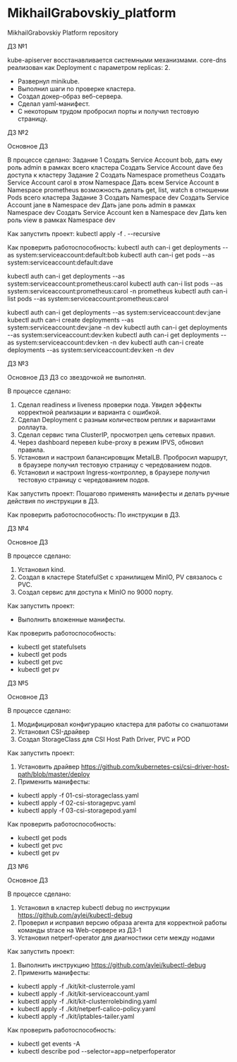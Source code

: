 # MikhailGrabovskiy_platform
MikhailGrabovskiy Platform repository

ДЗ №1

kube-apiserver восстанавливается системными механизмами.
core-dns реализован как Deployment с параметром replicas: 2.

- Развернул minikube.
- Выполнил шаги по проверке кластера.
- Создал докер-образ веб-сервера.
- Сделал yaml-манифест.
- С некоторым трудом пробросил порты и получил тестовую страницу.


ДЗ №2

Основное ДЗ

В процессе сделано:
Задание 1
Создать Service Account bob, дать ему роль admin в рамках всего кластера
Создать Service Account dave без доступа к кластеру
Задание 2
Создать Namespace prometheus
Создать Service Account carol в этом Namespace
Дать всем Service Account в Namespace prometheus возможность делать get, list, watch в отношении Pods всего кластера
Задание 3
Создать Namespace dev
Создать Service Account jane в Namespace dev
Дать jane роль admin в рамках Namespace dev
Создать Service Account ken в Namespace dev
Дать ken роль view в рамках Namespace dev

Как запустить проект:
kubectl apply -f . --recursive

Как проверить работоспособность:
kubectl auth can-i get deployments --as system:serviceaccount:default:bob
kubectl auth can-i get pods --as system:serviceaccount:default:dave

kubectl auth can-i get deployments --as system:serviceaccount:prometheus:carol
kubectl auth can-i list pods --as system:serviceaccount:prometheus:carol -n prometheus
kubectl auth can-i list pods --as system:serviceaccount:prometheus:carol

kubectl auth can-i get deployments --as system:serviceaccount:dev:jane
kubectl auth can-i create deployments --as system:serviceaccount:dev:jane -n dev
kubectl auth can-i get deployments --as system:serviceaccount:dev:ken
kubectl auth can-i get deployments --as system:serviceaccount:dev:ken -n dev
kubectl auth can-i create deployments --as system:serviceaccount:dev:ken -n dev


ДЗ №3

Основное ДЗ
ДЗ со звездочкой не выполнял.

В процессе сделано:
1. Сделал readiness и liveness проверки пода. Увидел эффекты корректной реализации и варианта с ошибкой.
2. Сделал Deployment с разным количеством реплик и вариантами роллаута.
3. Сделал сервис типа ClusterIP, просмотрел цепь сетевых правил.
4. Через dashboard перевел kube-proxy в режим IPVS, обновил правила.
5. Установил и настроил балансировщик MetalLB. Пробросил маршрут, в браузере получил тестовую страницу с чередованием подов.
6. Установил и настроил Ingress-контроллер, в браузере получил тестовую страницу с чередованием подов.

Как запустить проект:
Пошагово применять манифесты и делать ручные действия по инструкции в ДЗ.

Как проверить работоспособность:
По инструкции в ДЗ.


ДЗ №4

Основное ДЗ

В процессе сделано:
1. Установил kind.
2. Создал в кластере StatefulSet с хранилищем MinIO, PV связалось с PVC.
3. Создал сервис для доступа к MinIO по 9000 порту.


Как запустить проект:
- Выполнить вложенные манифесты.

Как проверить работоспособность:
- kubectl get statefulsets
- kubectl get pods
- kubectl get pvc
- kubectl get pv


ДЗ №5

Основное ДЗ

В процессе сделано:
1. Модифицировал конфигурацию кластера для работы со снапшотами
2. Установил CSI-драйвер
3. Создал StorageClass для CSI Host Path Driver, PVC и POD


Как запустить проект:
1. Установить драйвер https://github.com/kubernetes-csi/csi-driver-host-path/blob/master/deploy
2. Применить манифесты:
- kubectl apply -f 01-csi-storageclass.yaml
- kubectl apply -f 02-csi-storagepvc.yaml
- kubectl apply -f 03-csi-storagepod.yaml

Как проверить работоспособность:
- kubectl get pods
- kubectl get pvc
- kubectl get pv


ДЗ №6

Основное ДЗ

В процессе сделано:
1. Установил в кластер kubectl debug по инструкции https://github.com/aylei/kubectl-debug
2. Проверил и исправил версию образа агента для корректной работы команды strace на Web-сервере из ДЗ-1
3. Установил netperf-operator для диагностики сети между нодами


Как запустить проект:
1. Выполнить инструкцию https://github.com/aylei/kubectl-debug
2. Применить манифесты:
- kubectl apply -f ./kit/kit-clusterrole.yaml
- kubectl apply -f ./kit/kit-serviceaccount.yaml
- kubectl apply -f ./kit/kit-clusterrolebinding.yaml
- kubectl apply -f ./kit/netperf-calico-policy.yaml
- kubectl apply -f ./kit/iptables-tailer.yaml

Как проверить работоспособность:
- kubectl get events -A
- kubectl describe pod --selector=app=netperfoperator



